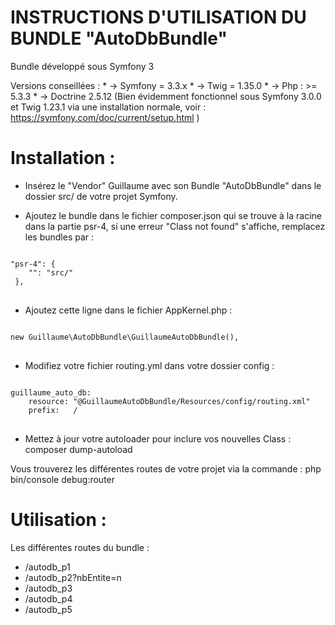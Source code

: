 INSTRUCTIONS D'UTILISATION DU BUNDLE "AutoDbBundle"
===================================================

Bundle développé sous Symfony 3

Versions conseillées : 
	* -> Symfony = 3.3.x
	* -> Twig = 1.35.0
	* -> Php : >= 5.3.3
	* -> Doctrine 2.5.12
	(Bien évidemment fonctionnel sous Symfony 3.0.0 et Twig 1.23.1 via une installation normale, voir : https://symfony.com/doc/current/setup.html )


Installation : 
==============

- Insérez le "Vendor" Guillaume avec son Bundle "AutoDbBundle" dans le dossier src/ de votre projet Symfony.

- Ajoutez le bundle dans le fichier composer.json qui se trouve à la racine dans la partie psr-4, si une erreur "Class not found" s'affiche, remplacez les bundles par :

<pre>
<code>
"psr-4": {
    "": "src/"
 },
</code>
</pre>

- Ajoutez cette ligne dans le fichier AppKernel.php : 

<pre>
<code>
new Guillaume\AutoDbBundle\GuillaumeAutoDbBundle(),
</code>
</pre>

- Modifiez votre fichier routing.yml dans votre dossier config :

<pre>
<code>
guillaume_auto_db:
    resource: "@GuillaumeAutoDbBundle/Resources/config/routing.xml"
    prefix:   /
</code>
</pre>

- Mettez à jour votre autoloader pour inclure vos nouvelles Class : composer dump-autoload

Vous trouverez les différentes routes de votre projet via la commande : php bin/console debug:router

Utilisation : 
=============

Les différentes routes du bundle : 

* /autodb_p1
* /autodb_p2?nbEntite=n
* /autodb_p3
* /autodb_p4
* /autodb_p5

